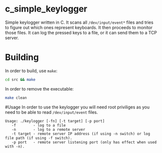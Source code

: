 # c_simple_keylogger
Simple keylogger written in C. It scans all 
`/dev/input/event*` files and tries to figure out 
which ones represent keyboards. It then proceeds to
monitor those files. It can log the pressed keys 
to a file, or it can send them to a TCP server.
# Building
In order to build, use `make`:
```bash
cd src && make
```
In order to remove the executable:
```bash
make clean
```
#Usage
In order to use the keylogger you will need root 
priviliges as you need to be able to read `/dev/input/event`
files.
```
Usage: ./keylogger [-fn] [-t target] [-p port]
   -f        - log to a file
   -n        - log to a remote server
   -t target - remote server IP address (if using -n switch) or log file path (if using -f switch).
   -p port   - remote server listening port (only has effect when used with -n).
```